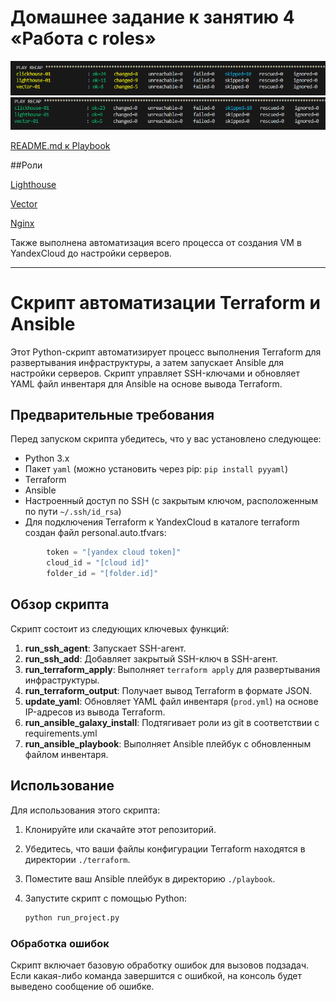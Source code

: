 # Домашнее задание к занятию 4 «Работа с roles»

![img](https://github.com/SeNike/Study_24/blob/main/ansible-02/4.1.png)
![img](https://github.com/SeNike/Study_24/blob/main/ansible-02/4.2.png)

[README.md к Playbook](https://github.com/SeNike/ansible-04/blob/main/playbook/README.md)

##Роли

[Lighthouse](https://github.com/SeNike/ansible-lighthouse.git)

[Vector](https://github.com/SeNike/ansible-vector.git)

[Nginx](https://github.com/SeNike/ansible-nginx.git)


Также выполнена автоматизация всего процесса от создания VM в YandexCloud до настройки серверов. 

_______________________________________________________________________________________________________________________________________________________________________________
# Скрипт автоматизации Terraform и Ansible

Этот Python-скрипт автоматизирует процесс выполнения Terraform для развертывания инфраструктуры, а затем запускает Ansible для настройки серверов. Скрипт управляет SSH-ключами и обновляет YAML файл инвентаря для Ansible на основе вывода Terraform.

## Предварительные требования

Перед запуском скрипта убедитесь, что у вас установлено следующее:

- Python 3.x
- Пакет `yaml` (можно установить через pip: `pip install pyyaml`)
- Terraform
- Ansible
- Настроенный доступ по SSH (с закрытым ключом, расположенным по пути `~/.ssh/id_rsa`)
- Для подключения Terraform к YandexCloud в каталоге terraform создан файл personal.auto.tfvars:
```personal.auto.tfvars
        token = "[yandex cloud token]"
        cloud_id = "[cloud id]"
        folder_id = "[folder.id]"
```
## Обзор скрипта

Скрипт состоит из следующих ключевых функций:

1. **run_ssh_agent**: Запускает SSH-агент.
2. **run_ssh_add**: Добавляет закрытый SSH-ключ в SSH-агент.
3. **run_terraform_apply**: Выполняет `terraform apply` для развертывания инфраструктуры.
4. **run_terraform_output**: Получает вывод Terraform в формате JSON.
5. **update_yaml**: Обновляет YAML файл инвентаря (`prod.yml`) на основе IP-адресов из вывода Terraform.
6. **run_ansible_galaxy_install**: Подтягивает роли из git в соответствии с requirements.yml 
6. **run_ansible_playbook**: Выполняет Ansible плейбук с обновленным файлом инвентаря.

## Использование

Для использования этого скрипта:

1. Клонируйте или скачайте этот репозиторий.
2. Убедитесь, что ваши файлы конфигурации Terraform находятся в директории `./terraform`.
3. Поместите ваш Ansible плейбук в директорию `./playbook`.
4. Запустите скрипт с помощью Python:

   ```bash
   python run_project.py
   ```
### Обработка ошибок

Скрипт включает базовую обработку ошибок для вызовов подзадач. Если какая-либо команда завершится с ошибкой, на консоль будет выведено сообщение об ошибке.